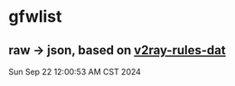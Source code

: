 # gfwlist
## raw -> json, based on [v2ray-rules-dat](https://github.com/Loyalsoldier/v2ray-rules-dat)
Sun Sep 22 12:00:53 AM CST 2024

